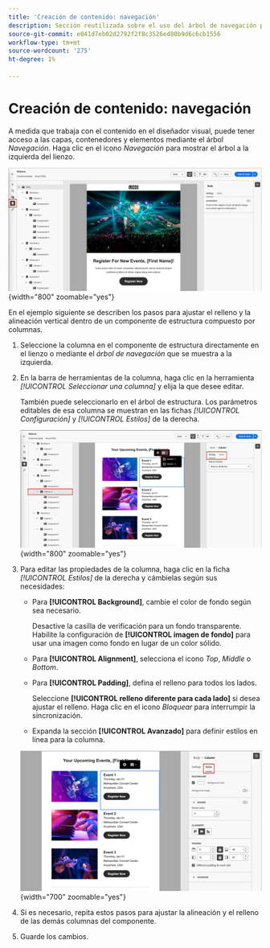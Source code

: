 ```yaml
---
title: 'Creación de contenido: navegación'
description: Sección reutilizada sobre el uso del árbol de navegación para la creación de contenido
source-git-commit: e041d7eb02d2792f2f8c3526ed80b9d6c6cb1556
workflow-type: tm+mt
source-wordcount: '275'
ht-degree: 1%

---
```


# Creación de contenido: navegación

A medida que trabaja con el contenido en el diseñador visual, puede tener acceso a las capas, contenedores y elementos mediante el árbol _Navegación_. Haga clic en el icono _Navegación_ para mostrar el árbol a la izquierda del lienzo.

![Acceder a las capas de contenido](../assets/content-design-shared/content-design-layers.png){width="800" zoomable="yes"}

En el ejemplo siguiente se describen los pasos para ajustar el relleno y la alineación vertical dentro de un componente de estructura compuesto por columnas.

1. Seleccione la columna en el componente de estructura directamente en el lienzo o mediante el _árbol de navegación_ que se muestra a la izquierda.

1. En la barra de herramientas de la columna, haga clic en la herramienta _[!UICONTROL Seleccionar una columna]_ y elija la que desee editar.

   También puede seleccionarlo en el árbol de estructura. Los parámetros editables de esa columna se muestran en las fichas _[!UICONTROL Configuración]_ y _[!UICONTROL Estilos]_ de la derecha.

   ![Componentes de columna mostrados en el diseñador visual](../assets/content-design-shared/content-design-layers-column-select.png){width="800" zoomable="yes"}

1. Para editar las propiedades de la columna, haga clic en la ficha _[!UICONTROL Estilos]_ de la derecha y cámbielas según sus necesidades:

   * Para **[!UICONTROL Background]**, cambie el color de fondo según sea necesario.

     Desactive la casilla de verificación para un fondo transparente. Habilite la configuración de **[!UICONTROL imagen de fondo]** para usar una imagen como fondo en lugar de un color sólido.

   * Para **[!UICONTROL Alignment]**, selecciona el icono _Top_, _Middle_ o _Bottom_.
   * Para **[!UICONTROL Padding]**, defina el relleno para todos los lados.

     Seleccione **[!UICONTROL relleno diferente para cada lado]** si desea ajustar el relleno. Haga clic en el icono _Bloquear_ para interrumpir la sincronización.

   * Expanda la sección **[!UICONTROL Avanzado]** para definir estilos en línea para la columna.

   ![Cambiar los estilos de la columna seleccionada](../assets/content-design-shared/content-design-layers-column-styles.png){width="700" zoomable="yes"}

1. Si es necesario, repita estos pasos para ajustar la alineación y el relleno de las demás columnas del componente.

1. Guarde los cambios.
